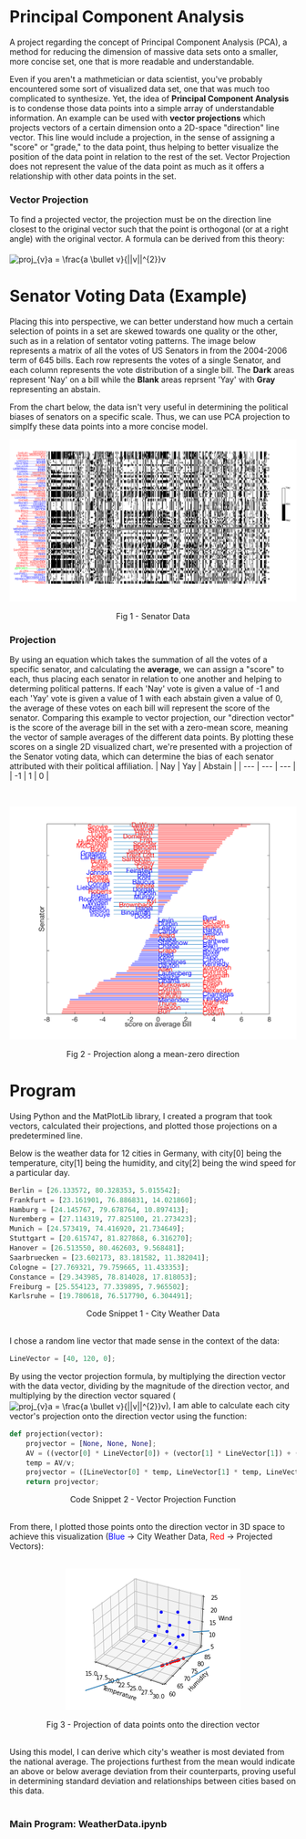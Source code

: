 # Principal Component Analysis
A project regarding the concept of Principal Component Analysis (PCA), a method for reducing the dimension of massive data sets onto a smaller, more concise set, one that is more readable and understandable. 

Even if you aren't a mathmetician or data scientist, you've probably encountered some sort of visualized data set, one that was much too complicated to synthesize. Yet, the idea of **Principal Component Analysis** is to condense those data points into a simple array of understandable information. An example can be used with **vector projections** which projects vectors of a certain dimension onto a 2D-space "direction" line vector. This line would include a projection, in the sense of assigning a "score" or "grade," to the data point, thus helping to better visualize the position of the data point in relation to the rest of the set. Vector Projection does not represent the value of the data point as much as it offers a relationship with other data points in the set.

### Vector Projection
To find a projected vector, the projection must be on the direction line closest to the original vector such that the point is orthogonal (or at a right angle) with the original vector. A formula can be derived from this theory: <br><br>
<img src="http://www.sciweavers.org/tex2img.php?eq=proj_%7Bv%7Da%20%3D%20%20%5Cfrac%7Ba%20%5Cbullet%20v%7D%7B%7C%7Cv%7C%7C%5E%7B2%7D%7Dv%20&bc=White&fc=Black&im=jpg&fs=12&ff=arev&edit=0" align="center" border="0" alt="proj_{v}a =  \frac{a \bullet v}{||v||^{2}}v " width="137" height="43" />


# Senator Voting Data (Example)
Placing this into perspective, we can better understand how much a certain selection of points in a set are skewed towards one quality or the other, such as in a relation of sentator voting patterns. The image below represents a matrix of all the votes of US Senators in from the 2004-2006 term of 645 bills. Each row represents the votes of a single Senator, and each column represents the vote distribution of a single bill. The __Dark__ areas represent 'Nay' on a bill while the __Blank__ areas reprsent 'Yay' with __Gray__ representing an abstain.  

From the chart below, the data isn't very useful in determining the political biases of senators on a specific scale. Thus, we can use PCA projection to simplfy these data points into a more concise model.  


![Senator Data](SenatorData.png)
<p align="center">Fig 1 - Senator Data</p>

### Projection
By using an equation which takes the summation of all the votes of a specific senator, and calculating the **average**, we can assign a "score" to each, thus placing each senator in relation to one another and helping to determing political patterns. If each 'Nay' vote is given a value of -1 and each 'Yay' vote is given a value of 1 with each abstain given a value of 0, the average of these votes on each bill will represent the score of the senator. Comparing this example to vector projection, our "direction vector" is the score of the average bill in the set with a zero-mean score, meaning the vector of sample averages of the different data points. By plotting these scores on a single 2D visualized chart, we're presented with a projection of the Senator voting data, which can determine the bias of each senator attributed with their political affiliation.
| Nay | Yay | Abstain |
| --- | --- | --- |
| -1 | 1 | 0 |

<br>

![Senator Projections](SenatorProjection.png)
<p align="center">Fig 2 - Projection along a mean-zero direction</p>


# Program
Using Python and the MatPlotLib library, I created a program that took vectors, calculated their projections, and plotted those projections on a predetermined line.  

Below is the weather data for 12 cities in Germany, with city[0] being the temperature, city[1] being the humidity, and city[2] being the wind speed for a particular day.
<br>
```python
Berlin = [26.133572, 80.328353, 5.015542];
Frankfurt = [23.161901, 76.886831, 14.021860];
Hamburg = [24.145767, 79.678764, 10.897413];
Nuremberg = [27.114319, 77.825100, 21.273423];
Munich = [24.573419, 74.416920, 21.734649];
Stuttgart = [20.615747, 81.827868, 6.316270];
Hanover = [26.513550, 80.462603, 9.568481];
Saarbruecken = [23.602173, 83.181582, 11.382041];
Cologne = [27.769321, 79.759665, 11.433353];
Constance = [29.343985, 78.814028, 17.818053];
Freiburg = [25.554123, 77.339895, 7.965502];
Karlsruhe = [19.780618, 76.517790, 6.304491];
```
<p align="center">Code Snippet 1 - City Weather Data</p>
<br>
I chose a random line vector that made sense in the context of the data:
<br>

```python
LineVector = [40, 120, 0];
```
By using the vector projection formula, by multiplying the direction vector with the data vector, dividing by the magnitude of the direction vector, and multiplying by the direction vector squared (<img src="http://www.sciweavers.org/tex2img.php?eq=proj_%7Bv%7Da%20%3D%20%20%5Cfrac%7Ba%20%5Cbullet%20v%7D%7B%7C%7Cv%7C%7C%5E%7B2%7D%7Dv%20&bc=White&fc=Black&im=jpg&fs=12&ff=arev&edit=0" align="center" border="0" alt="proj_{v}a =  \frac{a \bullet v}{||v||^{2}}v " width="100" height="35" />), I am able to calculate each city vector's projection onto the direction vector using the function:
<br>

```python
def projection(vector):
    projvector = [None, None, None];
    AV = ((vector[0] * LineVector[0]) + (vector[1] * LineVector[1]) + (vector[2] * LineVector[2]));
    temp = AV/v;
    projvector = ([LineVector[0] * temp, LineVector[1] * temp, LineVector[2] * temp]);
    return projvector;
```
<p align="center">Code Snippet 2 - Vector Projection Function</p>
<br>
From there, I plotted those points onto the direction vector in 3D space to achieve this visualization (<span style="color:blue">Blue</span> -> City Weather Data, <span style="color:red">Red</span> -> Projected Vectors):
<br><br>

<p align="center">
<img src="CityProjection.png" alt="City Projection">
    </p>
<p align="center">Fig 3 - Projection of data points onto the direction vector</p>
<br>
Using this model, I can derive which city's weather is most deviated from the national average. The projections furthest from the mean would indicate an above or below average deviation from their counterparts, proving useful in determining standard deviation and relationships between cities based on this data.
<br><br>

### Main Program: WeatherData.ipynb
